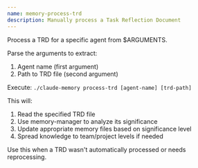 ```yaml
---
name: memory-process-trd
description: Manually process a Task Reflection Document
---
```


Process a TRD for a specific agent from $ARGUMENTS.

Parse the arguments to extract:
1. Agent name (first argument)
2. Path to TRD file (second argument)

Execute: `./claude-memory process-trd [agent-name] [trd-path]`

This will:
1. Read the specified TRD file
2. Use memory-manager to analyze its significance
3. Update appropriate memory files based on significance level
4. Spread knowledge to team/project levels if needed

Use this when a TRD wasn't automatically processed or needs reprocessing.
